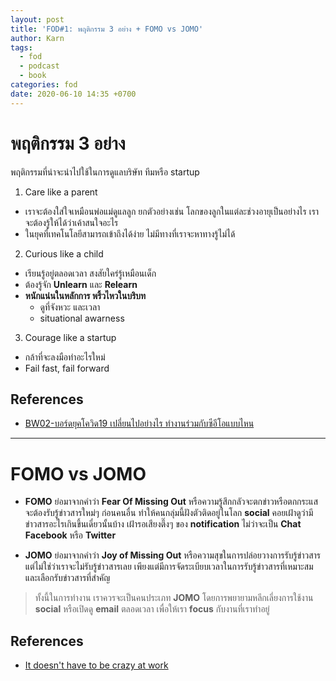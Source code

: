 ```yaml
---
layout: post
title: 'FOD#1: พฤติกรรม 3 อย่าง​ + FOMO vs JOMO'
author: Karn
tags:
  - fod
  - podcast
  - book
categories: fod
date: 2020-06-10 14:35 +0700
---
```

# พฤติกรรม 3 อย่าง

พฤติกรรมที่น่าจะนำไปใช้ในการดูแลบริษัท ทีมหรือ startup

1. Care like a parent
- เราจะต้องใส่ใจเหมือนพ่อแม่ดูแลลูก ยกตัวอย่างเช่น โลกของลูกในแต่ละช่วงอายุเป็นอย่างไร เราจะต้องรู้ให้ได้ว่าเค้าสนใจอะไร
- ในยุคที่เทคโนโลยีสามารถเข้าถึงได้ง่าย ไม่มีทางที่เราจะหาทางรู้ไม่ได้
<!--more-->

2. Curious like a child
- เรียนรู้อยู่ตลอดเวลา สงสัยใคร่รู้เหมือนเด็ก
- ต้องรู้จัก **Unlearn** และ **Relearn**
- **หนักแน่นในหลักการ พริ้วไหวในบริบท**
  - ดูที่จังหวะ และเวลา
  - situational awarness

3. Courage like a startup
- กล้าที่จะลงมือทำอะไรใหม่
- Fail fast, fail forward

## References
- [BW02-บอร์ดยุคโควิด19 เปลี่ยนไปอย่างไร ทำงานร่วมกับซีอีโอแบบไหน](https://open.spotify.com/episode/5iqtOiKEM5yKxeXNt5FhAi?si=bgnlniLORg2zRrZW9JRLrQ)

---

# FOMO vs JOMO
- **FOMO** ย่อมาจากคำว่า **Fear Of Missing Out** หรือความรู้สึกกลัวจะตกข่าวหรือตกกระแส จะต้องรับรู้ข่าวสารใหม่ๆ ก่อนคนอื่น ทำให้คนกลุ่มนี้ฝังตัวติดอยู่ในโลก **social** คอยเฝ้าดูว่ามีข่าวสารอะไรเกินขึ้นเดี๋ยวนั้นบ้าง เฝ้ารอเสียงตึ๊งๆ ของ **notification** ไม่ว่าจะเป็น **Chat** **Facebook** หรือ **Twitter**

- **JOMO** ย่อมาจากคำว่า **Joy of Missing Out** หรือความสุขในการปล่อยวางการรับรู้ข่าวสาร แต่ไม่ใช่ว่าเราจะไม่รับรู้ข่าวสารเลย เพียงแต่มีการจัดระเบียบเวลาในการรับรู้ข่าวสารที่เหมาะสม และเลือกรับข่าวสารที่สำคัญ

> ทั้งนี้ในการทำงาน เราควรจะเป็นคนประเภท **JOMO** โดยการพยายามหลีกเลี่ยงการใช้งาน **social** หรือเปิดดู **email** ตลอดเวลา เพื่อให้เรา **focus** กับงานที่เราทำอยู่

## References
- [It doesn't have to be crazy at work](https://basecamp.com/books/calm)
